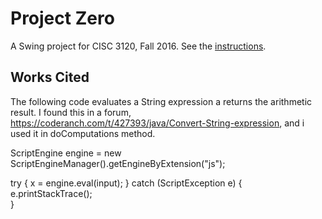 # Project Zero

A Swing project for CISC 3120, Fall 2016. See the [instructions](http://bc-cisc3120-f16.github.io/project1).

## Works Cited


The following code evaluates a String expression a returns the arithmetic result. I found this in a forum, https://coderanch.com/t/427393/java/Convert-String-expression, and i used it in doComputations method.


 ScriptEngine engine = new ScriptEngineManager().getEngineByExtension("js");

 try { 
          x = engine.eval(input);
     } catch (ScriptException e) {
          e.printStackTrace();   
     }  
	  
     
     
     
     
